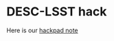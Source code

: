 # DESC-LSST hack 
Here is our [hackpad
note](https://hackpad.com/Avoiding-covariances-of-two-point-correlation-functions-dLUkAI5yrSv)
